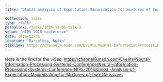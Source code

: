 ```yaml
---
title: "Global analysis of Expectation Maximization for mixtures of two Gaussians
"
collection: talks
type: "Talk"
permalink: /talks/2016-12-06-talk-1
venue: "NIPS 2016 conference"
date: 2016-12-06
location: "Barcelona, Spain"
talklink: https://channel9.msdn.com/Events/Neural-Information-Processing-Systems-Conference/Neural-Information-Processing-Systems-Conference-NIPS-2016/Global-Analysis-of-Expectation-Maximization-for-Mixtures-of-Two-Gaussians
---
```


Here is the link for the video: https://channel9.msdn.com/Events/Neural-Information-Processing-Systems-Conference/Neural-Information-Processing-Systems-Conference-NIPS-2016/Global-Analysis-of-Expectation-Maximization-for-Mixtures-of-Two-Gaussians  
